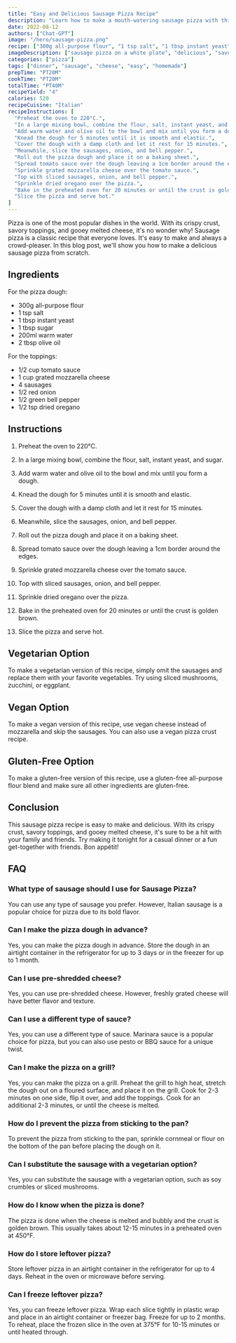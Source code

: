 ```yaml
---
title: "Easy and Delicious Sausage Pizza Recipe"
description: "Learn how to make a mouth-watering sausage pizza with this easy-to-follow recipe. Perfect for a family dinner or a casual get-together with friends."
date: 2022-08-12
authors: ["Chat-GPT"]
image: "/hero/sausage-pizza.png"
recipe: ["300g all-purpose flour", "1 tsp salt", "1 tbsp instant yeast", "1 tbsp sugar", "200ml warm water", "2 tbsp olive oil", "1/2 cup tomato sauce", "1 cup grated mozzarella cheese", "4 sausages", "1/2 red onion", "1/2 green bell pepper", "1/2 tsp dried oregano"]
imageDescription: ["sausage pizza on a white plate", "delicious", "savory", "homemade"]
categories: ["pizza"]
tags: ["dinner", "sausage", "cheese", "easy", "homemade"]
prepTime: "PT20M"
cookTime: "PT20M"
totalTime: "PT40M"
recipeYield: "4"
calories: 520
recipeCuisine: "Italian"
recipeInstructions: [
  "Preheat the oven to 220°C.",
  "In a large mixing bowl, combine the flour, salt, instant yeast, and sugar.",
  "Add warm water and olive oil to the bowl and mix until you form a dough.",
  "Knead the dough for 5 minutes until it is smooth and elastic.",
  "Cover the dough with a damp cloth and let it rest for 15 minutes.",
  "Meanwhile, slice the sausages, onion, and bell pepper.",
  "Roll out the pizza dough and place it on a baking sheet.",
  "Spread tomato sauce over the dough leaving a 1cm border around the edges.",
  "Sprinkle grated mozzarella cheese over the tomato sauce.",
  "Top with sliced sausages, onion, and bell pepper.",
  "Sprinkle dried oregano over the pizza.",
  "Bake in the preheated oven for 20 minutes or until the crust is golden brown.",
  "Slice the pizza and serve hot."
]
---
```


Pizza is one of the most popular dishes in the world. With its crispy crust, savory toppings, and gooey melted cheese, it's no wonder why! Sausage pizza is a classic recipe that everyone loves. It's easy to make and always a crowd-pleaser. In this blog post, we'll show you how to make a delicious sausage pizza from scratch.

## Ingredients

For the pizza dough:

- 300g all-purpose flour
- 1 tsp salt
- 1 tbsp instant yeast
- 1 tbsp sugar
- 200ml warm water
- 2 tbsp olive oil

For the toppings:

- 1/2 cup tomato sauce
- 1 cup grated mozzarella cheese
- 4 sausages
- 1/2 red onion
- 1/2 green bell pepper
- 1/2 tsp dried oregano

## Instructions

1. Preheat the oven to 220°C.

2. In a large mixing bowl, combine the flour, salt, instant yeast, and sugar.

3. Add warm water and olive oil to the bowl and mix until you form a dough.

4. Knead the dough for 5 minutes until it is smooth and elastic.

5. Cover the dough with a damp cloth and let it rest for 15 minutes.

6. Meanwhile, slice the sausages, onion, and bell pepper.

7. Roll out the pizza dough and place it on a baking sheet.

8. Spread tomato sauce over the dough leaving a 1cm border around the edges.

9. Sprinkle grated mozzarella cheese over the tomato sauce.

10. Top with sliced sausages, onion, and bell pepper.

11. Sprinkle dried oregano over the pizza.

12. Bake in the preheated oven for 20 minutes or until the crust is golden brown.

13. Slice the pizza and serve hot.

## Vegetarian Option

To make a vegetarian version of this recipe, simply omit the sausages and replace them with your favorite vegetables. Try using sliced mushrooms, zucchini, or eggplant.

## Vegan Option

To make a vegan version of this recipe, use vegan cheese instead of mozzarella and skip the sausages. You can also use a vegan pizza crust recipe.

## Gluten-Free Option

To make a gluten-free version of this recipe, use a gluten-free all-purpose flour blend and make sure all other ingredients are gluten-free.

## Conclusion

This sausage pizza recipe is easy to make and delicious. With its crispy crust, savory toppings, and gooey melted cheese, it's sure to be a hit with your family and friends. Try making it tonight for a casual dinner or a fun get-together with friends. Bon appétit!

## FAQ

### What type of sausage should I use for Sausage Pizza?

You can use any type of sausage you prefer. However, Italian sausage is a popular choice for pizza due to its bold flavor.

### Can I make the pizza dough in advance?

Yes, you can make the pizza dough in advance. Store the dough in an airtight container in the refrigerator for up to 3 days or in the freezer for up to 1 month.

### Can I use pre-shredded cheese?

Yes, you can use pre-shredded cheese. However, freshly grated cheese will have better flavor and texture.

### Can I use a different type of sauce?

Yes, you can use a different type of sauce. Marinara sauce is a popular choice for pizza, but you can also use pesto or BBQ sauce for a unique twist.

### Can I make the pizza on a grill?

Yes, you can make the pizza on a grill. Preheat the grill to high heat, stretch the dough out on a floured surface, and place it on the grill. Cook for 2-3 minutes on one side, flip it over, and add the toppings. Cook for an additional 2-3 minutes, or until the cheese is melted.

### How do I prevent the pizza from sticking to the pan?

To prevent the pizza from sticking to the pan, sprinkle cornmeal or flour on the bottom of the pan before placing the dough on it.

### Can I substitute the sausage with a vegetarian option?

Yes, you can substitute the sausage with a vegetarian option, such as soy crumbles or sliced mushrooms.

### How do I know when the pizza is done?

The pizza is done when the cheese is melted and bubbly and the crust is golden brown. This usually takes about 12-15 minutes in a preheated oven at 450°F.

### How do I store leftover pizza?

Store leftover pizza in an airtight container in the refrigerator for up to 4 days. Reheat in the oven or microwave before serving.

### Can I freeze leftover pizza?

Yes, you can freeze leftover pizza. Wrap each slice tightly in plastic wrap and place in an airtight container or freezer bag. Freeze for up to 2 months. To reheat, place the frozen slice in the oven at 375°F for 10-15 minutes or until heated through.